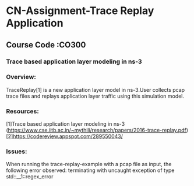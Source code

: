 # CN-Assignment-Trace Replay Application 
## Course Code :CO300
### Trace based application layer modeling in ns-3

### Overview:

TraceReplay[1] is a new application layer model in ns-3.User collects pcap trace files and replays application layer traffic using this simulation model.

### Resources:

[1]Trace based application layer modeling in ns-3 (https://www.cse.iitb.ac.in/~mythili/research/papers/2016-trace-replay.pdf)
[2]https://codereview.appspot.com/289550043/

### Issues:

When running the trace-replay-example with a pcap file as input, the following error observed:
terminating with uncaught exception of type std::__1::regex_error
